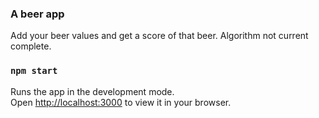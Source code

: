 ### A beer app
Add your beer values and get a score of that beer. Algorithm not current complete.

### `npm start`

Runs the app in the development mode.\
Open [http://localhost:3000](http://localhost:3000) to view it in your browser.
